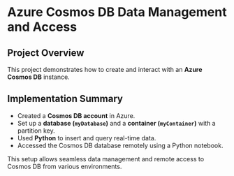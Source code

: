 # Azure Cosmos DB Data Management and Access  

## **Project Overview**  
This project demonstrates how to create and interact with an **Azure Cosmos DB** instance.  

## **Implementation Summary**  
- Created a **Cosmos DB account** in Azure.  
- Set up a **database (`myDatabase`)** and a **container (`myContainer`)** with a partition key.  
- Used **Python** to insert and query real-time data.  
- Accessed the Cosmos DB database remotely using a Python notebook.  


This setup allows seamless data management and remote access to Cosmos DB from various environments.
